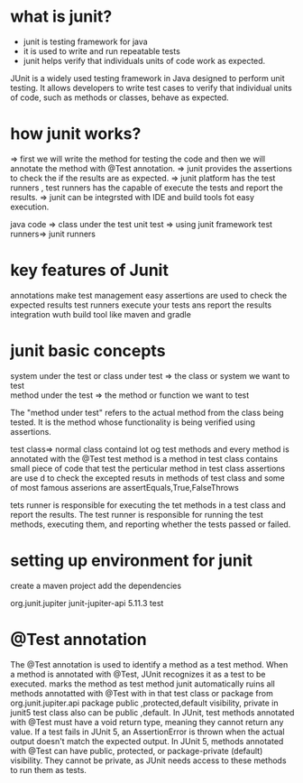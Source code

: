 what is junit?
=====================================
- junit is testing framework for java
- it is used to write and run repeatable tests
- junit helps verify that individuals units of code work as expected.

JUnit is a widely used testing framework in Java designed to perform unit testing. It allows developers to write test cases to verify that individual units of code, such as methods or classes, behave as expected.

how junit works?
=====================================
=> first we will write the method for testing the code and then we will annotate the method with @Test annotation.
=> junit provides the assertions to check the if the results are as expected.
=> junit platform has the test runners , test runners has the capable of execute the tests and report the results.
=> junit can be integrsted with IDE and build tools fot easy execution.

java code => class under the test
unit test => using junit framework
test runners=> junit runners

key features of Junit
============================
annotations make test management easy
assertions are used to check the expected results
test runners execute your tests ans report the results
integration wuth build tool like maven and gradle

junit basic concepts
=================================
system under the test or class under test => the class or system we want to test  
method under the test => the method or function we want to test

The "method under test" refers to the actual method from the class being tested. It is the method whose functionality is being verified using assertions.

test class=> normal class containd lot og test methods and every method is  annotated with the @Test
test method is a method in test class contains small piece of code that test the perticular method in test class
assertions are use d to check the excepted resuts in methods of test class  and some of most famous asserions are assertEquals,True,FalseThrows

tets runner is responsible for executing the tet methods in a test class and report the results.
The test runner is responsible for running the test methods, executing them, and reporting whether the tests passed or failed.

setting up environment for junit
===================================
create a maven project
add the dependencies


<!-- https://mvnrepository.com/artifact/org.junit.jupiter/junit-jupiter-api -->
<dependency>
    <groupId>org.junit.jupiter</groupId>
    <artifactId>junit-jupiter-api</artifactId>
    <version>5.11.3</version>
    <scope>test</scope>
</dependency>


@Test annotation
============================
The @Test annotation is used to identify a method as a test method. When a method is annotated with @Test, JUnit recognizes it as a test to be executed.
marks the method as test method
junit automatically ruins all methods annotatted with @Test with in that test class or package
from org.junit.jupiter.api package
public ,protected,default visibility, private in junit5
test class also can be public ,default.
In JUnit, test methods annotated with @Test must have a void return type, meaning they cannot return any value.
If a test fails in JUnit 5, an AssertionError is thrown when the actual output doesn't match the expected output.
In JUnit 5, methods annotated with @Test can have public, protected, or package-private (default) visibility. They cannot be private, as JUnit needs access to these methods to run them as tests.
